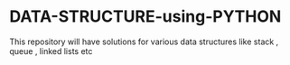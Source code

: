 # DATA-STRUCTURE-using-PYTHON
This repository will have solutions for various data structures like stack , queue , linked lists etc

